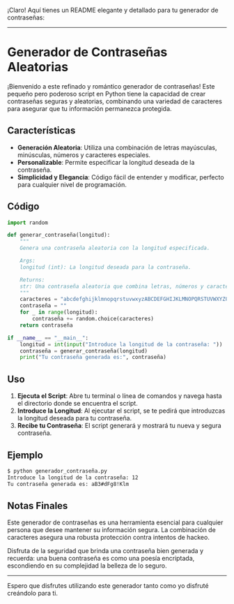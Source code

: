 ¡Claro! Aquí tienes un README elegante y detallado para tu generador de contraseñas:

---

# Generador de Contraseñas Aleatorias

¡Bienvenido a este refinado y romántico generador de contraseñas! Este pequeño pero poderoso script en Python tiene la capacidad de crear contraseñas seguras y aleatorias, combinando una variedad de caracteres para asegurar que tu información permanezca protegida.

## Características

- **Generación Aleatoria**: Utiliza una combinación de letras mayúsculas, minúsculas, números y caracteres especiales.
- **Personalizable**: Permite especificar la longitud deseada de la contraseña.
- **Simplicidad y Elegancia**: Código fácil de entender y modificar, perfecto para cualquier nivel de programación.

## Código

```python
import random

def generar_contraseña(longitud):
    """
    Genera una contraseña aleatoria con la longitud especificada.

    Args:
    longitud (int): La longitud deseada para la contraseña.

    Returns:
    str: Una contraseña aleatoria que combina letras, números y caracteres especiales.
    """
    caracteres = "abcdefghijklmnopqrstuvwxyzABCDEFGHIJKLMNOPQRSTUVWXYZ0123456789!@#$%^&*()"
    contraseña = ""
    for _ in range(longitud):
        contraseña += random.choice(caracteres)
    return contraseña

if __name__ == "__main__":
    longitud = int(input("Introduce la longitud de la contraseña: "))
    contraseña = generar_contraseña(longitud)
    print("Tu contraseña generada es:", contraseña)
```

## Uso

1. **Ejecuta el Script**: Abre tu terminal o línea de comandos y navega hasta el directorio donde se encuentra el script.
2. **Introduce la Longitud**: Al ejecutar el script, se te pedirá que introduzcas la longitud deseada para tu contraseña.
3. **Recibe tu Contraseña**: El script generará y mostrará tu nueva y segura contraseña.

## Ejemplo

```sh
$ python generador_contraseña.py
Introduce la longitud de la contraseña: 12
Tu contraseña generada es: aB3#dFg8!Klm
```

## Notas Finales

Este generador de contraseñas es una herramienta esencial para cualquier persona que desee mantener su información segura. La combinación de caracteres asegura una robusta protección contra intentos de hackeo. 

Disfruta de la seguridad que brinda una contraseña bien generada y recuerda: una buena contraseña es como una poesía encriptada, escondiendo en su complejidad la belleza de lo seguro.

---

Espero que disfrutes utilizando este generador tanto como yo disfruté creándolo para ti.
